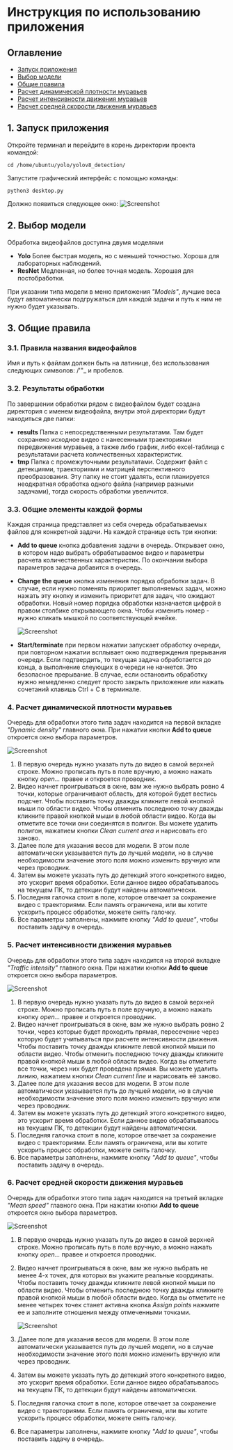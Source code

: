 # Инструкция по использованию приложения

## Оглавление
* [Запуск приложения](#запуск-приложения)
* [Выбор модели](#выбор-модели)
* [Общие правила](#общие-правила)
* [Расчет динамической плотности муравьев](#расчет-динамической-плотности-муравьев)
* [Расчет интенсивности движения муравьев](#расчет-интенсивности-движения-муравьев)
* [Расчет средней скорости движения муравьев](#расчет-средней-скорости-движения-муравьев)

## 1. Запуск приложения
Откройте терминал и перейдите в корень директории проекта командой:

    cd /home/ubuntu/yolo/yolov8_detection/

Запустите графический интерфейс с помощью команды:

    python3 desktop.py

Должно появиться следующее окно:
![Screenshot](images/main_window.png)

## 2. Выбор модели
Обработка видеофайлов доступна двумя моделями
- **Yolo** Более быстрая модель, но с меньшей точностью. Хороша для лабораторных наблюдений.
- **ResNet** Медленная, но более точная модель. Хорошая для постобработки.

При указании типа модели в меню приложения *"Models"*, лучшие веса будут автоматически подгружаться для каждой задачи и путь к ним не нужно будет указывать.

## 3. Общие правила
### 3.1. Правила названия видеофайлов
Имя и путь к файлам должен быть на латинице, без использования следующих символов: /'"_ и пробелов.
### 3.2. Результаты обработки
По завершении обработки рядом с видеофайлом будет создана директория с именем видеофайла, внутри этой директории будут находиться две папки:
- **results** Папка с непосредственными результатами. Там будет сохранено исходное видео с нанесенными траекториями передвижения муравьев, а также либо график, либо excel-таблица с результатами расчета количественных характеристик.
- **tmp** Папка с промежуточными результатами. Содержит файл с детекциями, траекториями и матрицей перспективного преобразования. Эту папку не стоит удалять, если планируется неодкратная обработка одного файла (например разными задачами), тогда скорость обработки увеличится.
### 3.3. Общие элементы каждой формы
Каждая страница представляет из себя очередь обрабатываемых файлов для конкретной задачи. На каждой странице есть три кнопки:
- **Add to queue** кнопка добавления задачи в очередь. Открывает окно, в котором надо выбрать обрабатываемое видео и параметры расчета количественных характеристик. По окончании выбора параметров задача добавится в очередь.
- **Change the queue** кнопка изменения порядка обработки задач. В случае, если нужно поменять приоритет выполняемых задач, можно нажать эту кнопку и изменить приоритет для задач, что ожидают обработки. Новый номер порядка обработки назначается цифрой в правом столбике открывающего окна. Чтобы изменить номер - нужно кликать мышкой по соответствующей ячейке.

    ![Screenshot](images/reorder.png)

- **Start/terminate** при первом нажатии запускает обработку очереди, при повторном нажатии всплывает окно подтверждения прерывания очереди. Если подтвердить, то текущая задача обработается до конца, а выполнение слеующих в очереди не начнется. Это безопасное прерывание. В случае, если остановить обработку нужно немедленно следует просто закрыть приложение или нажать сочетаний клавишь Ctrl + C в терминале.

### 4. Расчет динамической плотности муравьев
Очередь для обработки этого типа задач находится на первой вкладке *"Dynamic density"* главного окна. При нажатии кнопки **Add to queue** откроется окно выбора параметров.

![Screenshot](images/dynamic_density.png)

1. В первую очередь нужно указать путь до видео в самой верхней строке. Можно прописать путь в поле вручную, а можно нажать кнопку *open...* правее и откроется проводник.
2. Видео начнет проигрываться в окне, вам же нужно выбрать ровно 4 точки, которые ограничивают область, для которой будет вестись подсчет. Чтобы поставить точку дважды кликните левой кнопкой мыши по области видео. Чтобы отменить последнюю точку дважды кликните правой кнопкой мыши в любой области видео. Когда вы отметите все точки они соединятся в полигон. Вы можете удалить полигон, нажатием кнопки *Clean  current area* и нарисовать его заново.
3. Далее поле для указания весов для модели. В этом поле автоматически указывается путь до лучшей модели, но в случае необходимости значение этого поля можно изменить вручную или через проводник.
4. Затем вы можете указать путь до детекций этого конкретного видео, это ускорит время обработки. Если данное видео обрабатывалось на текущем ПК, то детекции будут найдены автоматически.
5. Последняя галочка стоит в поле, которое отвечает за сохранение видео с траекториями. Если память ограничена, или вы хотите ускорить процесс обработки, можете снять галочку.
6. Все параметры заполнены, нажмите кнопку *"Add to queue"*, чтобы поставить задачу в очередь.

### 5. Расчет интенсивности движения муравьев
Очередь для обработки этого типа задач находится на второй вкладке *"Traffic intensity"* главного окна. При нажатии кнопки **Add to queue** откроется окно выбора параметров.

![Screenshot](traffic_intensity.png)

1. В первую очередь нужно указать путь до видео в самой верхней строке. Можно прописать путь в поле вручную, а можно нажать кнопку *open...* правее и откроется проводник.
2. Видео начнет проигрываться в окне, вам же нужно выбрать ровно 2 точки, через которые будет проходить прямая, пересечение через которую будет учитываться при расчете интенсивности движения. Чтобы поставить точку дважды кликните левой кнопкой мыши по области видео. Чтобы отменить последнюю точку дважды кликните правой кнопкой мыши в любой области видео. Когда вы отметите все точки, через них будет проведена прямая. Вы можете удалить линию, нажатием кнопки *Clean  current line* и нарисовать её заново.
3. Далее поле для указания весов для модели. В этом поле автоматически указывается путь до лучшей модели, но в случае необходимости значение этого поля можно изменить вручную или через проводник.
4. Затем вы можете указать путь до детекций этого конкретного видео, это ускорит время обработки. Если данное видео обрабатывалось на текущем ПК, то детекции будут найдены автоматически.
5. Последняя галочка стоит в поле, которое отвечает за сохранение видео с траекториями. Если память ограничена, или вы хотите ускорить процесс обработки, можете снять галочку.
6. Все параметры заполнены, нажмите кнопку *"Add to queue"*, чтобы поставить задачу в очередь.

### 6. Расчет средней скорости движения муравьев
Очередь для обработки этого типа задач находится на третьей вкладке *"Mean speed"* главного окна. При нажатии кнопки **Add to queue** откроется окно выбора параметров.

![Screenshot](images/mean_speed.png)

1. В первую очередь нужно указать путь до видео в самой верхней строке. Можно прописать путь в поле вручную, а можно нажать кнопку *open...* правее и откроется проводник.
2. Видео начнет проигрываться в окне, вам же нужно выбрать не менее 4-х точек, для которых вы укажите реальные координаты. Чтобы поставить точку дважды кликните левой кнопкой мыши по области видео. Чтобы отменить последнюю точку дважды кликните правой кнопкой мыши в любой области видео. Когда вы отметите не менее четырех точек станет активна кнопка *Assign points* нажмите ее и заполните отношения между отмеченными точками.

    ![Screenshot](images/assign_points.png)

3. Далее поле для указания весов для модели. В этом поле автоматически указывается путь до лучшей модели, но в случае необходимости значение этого поля можно изменить вручную или через проводник.
4. Затем вы можете указать путь до детекций этого конкретного видео, это ускорит время обработки. Если данное видео обрабатывалось на текущем ПК, то детекции будут найдены автоматически.
5. Последняя галочка стоит в поле, которое отвечает за сохранение видео с траекториями. Если память ограничена, или вы хотите ускорить процесс обработки, можете снять галочку.
6. Все параметры заполнены, нажмите кнопку *"Add to queue"*, чтобы поставить задачу в очередь.
